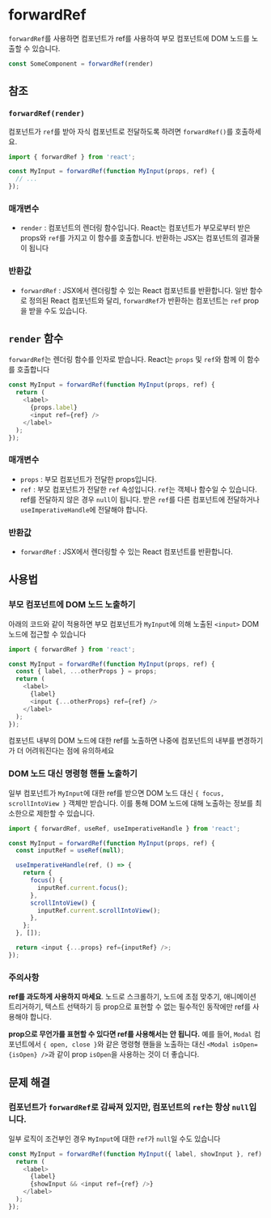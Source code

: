 # forwardRef

`forwardRef`를 사용하면 컴포넌트가 ref를 사용하여 부모 컴포넌트에 DOM 노드를 노출할 수 있습니다.

```typescript
const SomeComponent = forwardRef(render)
```

## 참조

### **`forwardRef(render)`**

컴포넌트가 `ref`를 받아 자식 컴포넌트로 전달하도록 하려면 `forwardRef()`를 호출하세요.

```typescript
import { forwardRef } from 'react';

const MyInput = forwardRef(function MyInput(props, ref) {
  // ...
});
```

### 매개변수

- `render` : 컴포넌트의 렌더링 함수입니다. React는 컴포넌트가 부모로부터 받은 props와 `ref`를 가지고 이 함수를 호출합니다. 반환하는 JSX는 컴포넌트의 결과물이 됩니다

### 반환값

- `forwardRef` : JSX에서 렌더링할 수 있는 React 컴포넌트를 반환합니다. 일반 함수로 정의된 React 컴포넌트와 달리, `forwardRef`가 반환하는 컴포넌트는 `ref` prop을 받을 수도 있습니다.

## **`render` 함수**

`forwardRef`는 렌더링 함수를 인자로 받습니다. React는 `props` 및 `ref`와 함께 이 함수를 호출합니다

```typescript
const MyInput = forwardRef(function MyInput(props, ref) {
  return (
    <label>
      {props.label}
      <input ref={ref} />
    </label>
  );
});
```

### 매개변수

- `props` : 부모 컴포넌트가 전달한 props입니다.
- `ref` : 부모 컴포넌트가 전달한 `ref` 속성입니다. `ref`는 객체나 함수일 수 있습니다. ref를 전달하지 않은 경우 `null`이 됩니다. 받은 `ref`를 다른 컴포넌트에 전달하거나 `useImperativeHandle`에 전달해야 합니다.

### 반환값

- `forwardRef` : JSX에서 렌더링할 수 있는 React 컴포넌트를 반환합니다.

## 사용법

### **부모 컴포넌트에 DOM 노드 노출하기**

아래의 코드와 같이 적용하면 부모 컴포넌트가 `MyInput`에 의해 노출된 `<input>` DOM 노드에 접근할 수 있습니다

```typescript
import { forwardRef } from 'react';

const MyInput = forwardRef(function MyInput(props, ref) {
  const { label, ...otherProps } = props;
  return (
    <label>
      {label}
      <input {...otherProps} ref={ref} />
    </label>
  );
});
```

컴포넌트 내부의 DOM 노드에 대한 ref를 노출하면 나중에 컴포넌트의 내부를 변경하기가 더 어려워진다는 점에 유의하세요

### **DOM 노드 대신 명령형 핸들 노출하기**

일부 컴포넌트가 `MyInput`에 대한 ref를 받으면 DOM 노드 대신 `{ focus, scrollIntoView }` 객체만 받습니다. 이를 통해 DOM 노드에 대해 노출하는 정보를 최소한으로 제한할 수 있습니다.

```typescript
import { forwardRef, useRef, useImperativeHandle } from 'react';

const MyInput = forwardRef(function MyInput(props, ref) {
  const inputRef = useRef(null);

  useImperativeHandle(ref, () => {
    return {
      focus() {
        inputRef.current.focus();
      },
      scrollIntoView() {
        inputRef.current.scrollIntoView();
      },
    };
  }, []);

  return <input {...props} ref={inputRef} />;
});
```

### 주의사항

**ref를 과도하게 사용하지 마세요**. 노드로 스크롤하기, 노드에 초점 맞추기, 애니메이션 트리거하기, 텍스트 선택하기 등 prop으로 표현할 수 없는 필수적인 동작에만 ref를 사용해야 합니다.

**prop으로 무언가를 표현할 수 있다면 ref를 사용해서는 안 됩니다.** 예를 들어, `Modal` 컴포넌트에서 `{ open, close }`와 같은 명령형 핸들을 노출하는 대신 `<Modal isOpen={isOpen} />`과 같이 prop `isOpen`을 사용하는 것이 더 좋습니다.

## 문제 해결

### **컴포넌트가 `forwardRef`로 감싸져 있지만, 컴포넌트의 `ref`는 항상 `null`입니다.**

일부 로직이 조건부인 경우 `MyInput`에 대한 `ref`가 `null`일 수도 있습니다

```typescript
const MyInput = forwardRef(function MyInput({ label, showInput }, ref) {
  return (
    <label>
      {label}
      {showInput && <input ref={ref} />}
    </label>
  );
});
```